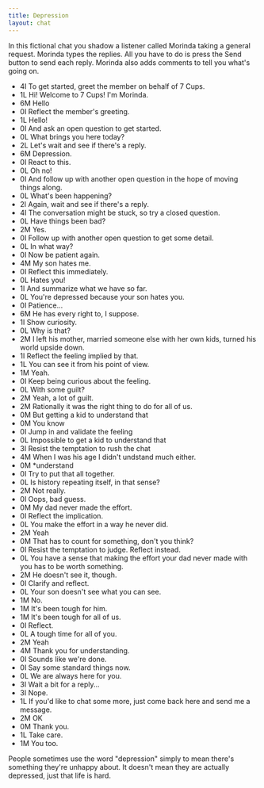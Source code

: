 ```yaml
---
title: Depression
layout: chat
---
```

In this fictional chat you shadow a listener called Morinda taking a general request. Morinda types the replies. All you have to do is press the Send button to send each reply. Morinda also adds comments to tell you what's going on.

- 4I To get started, greet the member on behalf of 7 Cups.
- 1L Hi! Welcome to 7 Cups! I'm Morinda.
- 6M Hello
- 0I Reflect the member's greeting.
- 1L Hello!
- 0I And ask an open question to get started.
- 0L What brings you here today?
- 2L Let's wait and see if there's a reply.
- 6M Depression.
- 0I React to this.
- 0L Oh no!
- 0I And follow up with another open question in the hope of moving things along.
- 0L What's been happening?
- 2I Again, wait and see if there's a reply.
- 4I The conversation might be stuck, so try a closed question.
- 0L Have things been bad?
- 2M Yes.
- 0I Follow up with another open question to get some detail.
- 0L In what way?
- 0I Now be patient again.
- 4M My son hates me.
- 0I Reflect this immediately.
- 0L Hates you!
- 1I And summarize what we have so far.
- 0L You're depressed because your son hates you.
- 0I Patience...
- 6M He has every right to, I suppose.
- 1I Show curiosity.
- 0L Why is that?
- 2M I left his mother, married someone else with her own kids, turned his world upside down.
- 1I Reflect the feeling implied by that.
- 1L You can see it from his point of view.
- 1M Yeah.
- 0I Keep being curious about the feeling.
- 0L With some guilt?
- 2M Yeah, a lot of guilt.
- 2M Rationally it was the right thing to do for all of us.
- 0M But getting a kid to understand that
- 0M You know
- 0I Jump in and validate the feeling
- 0L Impossible to get a kid to understand that
- 3I Resist the temptation to rush the chat
- 4M When I was his age I didn't undstand much either.
- 0M \*understand
- 0I Try to put that all together.
- 0L Is history repeating itself, in that sense?
- 2M Not really.
- 0I Oops, bad guess.
- 0M My dad never made the effort.
- 0I Reflect the implication.
- 0L You make the effort in a way he never did.
- 2M Yeah
- 0M That has to count for something, don't you think?
- 0I Resist the temptation to judge. Reflect instead.
- 0L You have a sense that making the effort your dad never made with you has to be worth something.
- 2M He doesn't see it, though.
- 0I Clarify and reflect.
- 0L Your son doesn't see what you can see.
- 1M No.
- 1M It's been tough for him.
- 1M It's been tough for all of us.
- 0I Reflect.
- 0L A tough time for all of you.
- 2M Yeah
- 4M Thank you for understanding.
- 0I Sounds like we're done.
- 0I Say some standard things now.
- 0L We are always here for you.
- 3I Wait a bit for a reply...
- 3I Nope.
- 1L If you'd like to chat some more, just come back here and send me a message.
- 2M OK
- 0M Thank you.
- 1L Take care.
- 1M You too.

People sometimes use the word "depression" simply to mean there's something they're unhappy about. It doesn't mean they are actually depressed, just that life is hard.
